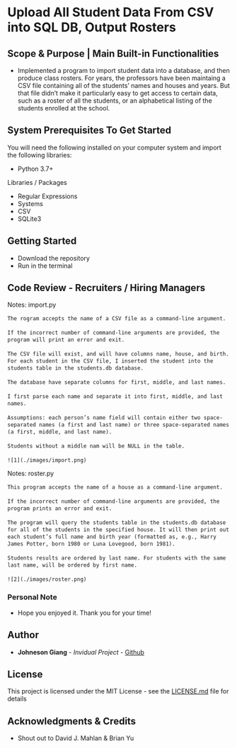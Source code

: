 # Upload All Student Data From CSV into SQL DB, Output Rosters


## Scope & Purpose | Main Built-in Functionalities

* Implemented a program to import student data into a database, and then produce class rosters. For years, the professors have been maintaing a CSV file containing all of the students’ names and houses and years. But that file didn’t make it particularly easy to get access to certain data, such as a roster of all the students, or an alphabetical listing of the students enrolled at the school.

## System Prerequisites To Get Started

You will need the following installed on your computer system and import the following libraries:
* Python 3.7+

Libraries / Packages
* Regular Expressions
* Systems
* CSV
* SQLite3

## Getting Started

* Download the repository
* Run in the terminal

## Code Review - Recruiters / Hiring Managers

Notes: import.py

    The rogram accepts the name of a CSV file as a command-line argument.

    If the incorrect number of command-line arguments are provided, the program will print an error and exit.

    The CSV file will exist, and will have columns name, house, and birth. For each student in the CSV file, I inserted the student into the students table in the students.db database.

    The database have separate columns for first, middle, and last names.

    I first parse each name and separate it into first, middle, and last names.

    Assumptions: each person’s name field will contain either two space-separated names (a first and last name) or three space-separated names (a first, middle, and last name).

    Students without a middle nam will be NULL in the table.

    ![1](./images/import.png)

Notes: roster.py

    This program accepts the name of a house as a command-line argument.

    If the incorrect number of command-line arguments are provided, the program prints an error and exit.

    The program will query the students table in the students.db database for all of the students in the specified house. It will then print out each student’s full name and birth year (formatted as, e.g., Harry James Potter, born 1980 or Luna Lovegood, born 1981).

    Students results are ordered by last name. For students with the same last name, will be ordered by first name.

    ![2](./images/roster.png)

### Personal Note

* Hope you enjoyed it. Thank you for your time!

## Author

* **Johneson Giang** - *Invidual Project* - [Github](https://github.com/jhustles)

## License

This project is licensed under the MIT License - see the [LICENSE.md](LICENSE.md) file for details

## Acknowledgments & Credits

* Shout out to David J. Mahlan & Brian Yu

